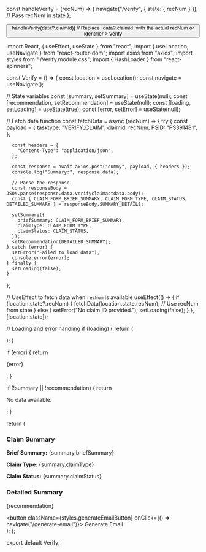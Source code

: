 const handleVerify = (recNum) => {
  navigate("/verify", { state: { recNum } }); // Pass recNum in state
};



<div className={styles.verifyButtonContainer}>
  <button
    className={styles.verifyButton}
    onClick={() => handleVerify(data?.claimid)} // Replace `data?.claimid` with the actual recNum or identifier
  >
    Verify
  </button>
</div>




import React, { useEffect, useState } from "react";
import { useLocation, useNavigate } from "react-router-dom";
import axios from "axios";
import styles from "./Verify.module.css";
import { HashLoader } from "react-spinners";

const Verify = () => {
  const location = useLocation();
  const navigate = useNavigate();

  // State variables
  const [summary, setSummary] = useState(null);
  const [recommendation, setRecommendation] = useState(null);
  const [loading, setLoading] = useState(true);
  const [error, setError] = useState(null);

  // Fetch data function
  const fetchData = async (recNum) => {
    try {
      const payload = {
        tasktype: "VERIFY_CLAIM",
        claimid: recNum,
        PSID: "PS391481",
      };

      const headers = {
        "Content-Type": "application/json",
      };

      const response = await axios.post("dummy", payload, { headers });
      console.log("Summary:", response.data);

      // Parse the response
      const responseBody = JSON.parse(response.data.verifyclaimactdata.body);
      const { CLAIM_FORM_BRIEF_SUMMARY, CLAIM_FORM_TYPE, CLAIM_STATUS, DETAILED_SUMMARY } = responseBody.SUMMARY_DETAILS;

      setSummary({
        briefSummary: CLAIM_FORM_BRIEF_SUMMARY,
        claimType: CLAIM_FORM_TYPE,
        claimStatus: CLAIM_STATUS,
      });
      setRecommendation(DETAILED_SUMMARY);
    } catch (error) {
      setError("Failed to load data");
      console.error(error);
    } finally {
      setLoading(false);
    }
  };

  // UseEffect to fetch data when `recNum` is available
  useEffect(() => {
    if (location.state?.recNum) {
      fetchData(location.state.recNum); // Use recNum from state
    } else {
      setError("No claim ID provided.");
      setLoading(false);
    }
  }, [location.state]);

  // Loading and error handling
  if (loading) {
    return (
      <div className={styles.spinnerContainer}>
        <HashLoader color="#0f5fdc" size={40} />
      </div>
    );
  }

  if (error) {
    return <p>{error}</p>;
  }

  if (!summary || !recommendation) {
    return <p>No data available.</p>;
  }

  return (
    <div className={styles.verifyContainer}>
      <div className={styles.leftPanel}>
        <h3>Claim Summary</h3>
        <p><strong>Brief Summary:</strong> {summary.briefSummary}</p>
        <p><strong>Claim Type:</strong> {summary.claimType}</p>
        <p><strong>Claim Status:</strong> {summary.claimStatus}</p>
      </div>
      <div className={styles.rightPanel}>
        <h3>Detailed Summary</h3>
        <p>{recommendation}</p>
      </div>
      <div className={styles.genrateEmailContainer}>
        <button className={styles.generateEmailButton} onClick={() => navigate("/generate-email")}>
          Generate Email
        </button>
      </div>
    </div>
  );
};

export default Verify;
